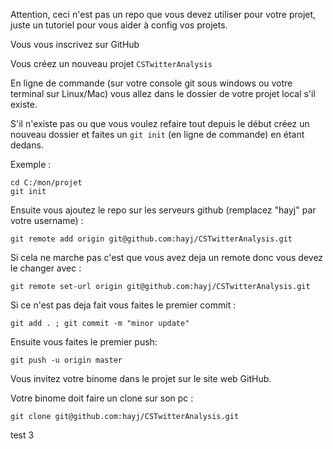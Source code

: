 Attention, ceci n'est pas un repo que vous devez utiliser pour votre projet, juste un tutoriel pour vous aider à config vos projets.

Vous vous inscrivez sur GitHub

Vous créez un nouveau projet `CSTwitterAnalysis`

En ligne de commande (sur votre console git sous windows ou votre terminal sur Linux/Mac) vous allez dans le dossier de votre projet local s'il existe.

S'il n'existe pas ou que vous voulez refaire tout depuis le début créez un nouveau dossier et faites un `git init` (en ligne de commande) en étant dedans.

Exemple :

	cd C:/mon/projet
	git init

Ensuite vous ajoutez le repo sur les serveurs github (remplacez "hayj" par votre username) :

	git remote add origin git@github.com:hayj/CSTwitterAnalysis.git

Si cela ne marche pas c'est que vous avez deja un remote donc vous devez le changer avec :

	git remote set-url origin git@github.com:hayj/CSTwitterAnalysis.git

Si ce n'est pas deja fait vous faites le premier commit :
	
	git add . ; git commit -m "minor update"

Ensuite vous faites le premier push:

	git push -u origin master

Vous invitez votre binome dans le projet sur le site web GitHub.

Votre binome doit faire un clone sur son pc :

	git clone git@github.com:hayj/CSTwitterAnalysis.git






test 3